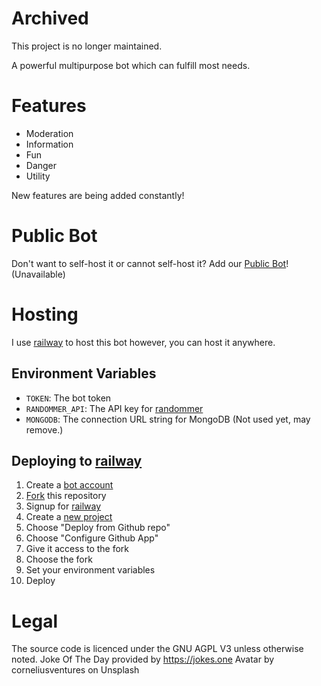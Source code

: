 # Archived
This project is no longer maintained.

A powerful multipurpose bot which can fulfill most needs.

# Features
- Moderation
- Information
- Fun
- Danger
- Utility

New features are being added constantly!

# Public Bot
Don't want to self-host it or cannot self-host it?
Add our [Public Bot](https://discord.com/api/oauth2/authorize?client_id=923535197260087296&permissions=8&scope=bot%20applications.commands)! (Unavailable)

# Hosting
I use [railway](https://railway.app) to host this bot however, you can host it anywhere.

## Environment Variables
- `TOKEN`: The bot token
- `RANDOMMER_API`: The API key for [randommer](https://randommer.io)
- `MONGODB`: The connection URL string for MongoDB (Not used yet, may remove.)

## Deploying to [railway](https://railway.app) 
1. Create a [bot account](https://docs.nextcord.dev/en/stable/discord.html)
1. [Fork](https://github.com/MouseMoosz/ball/fork) this repository
1. Signup for [railway](https://railway.app)
1. Create a [new project](https://railway.app/new)
1. Choose "Deploy from Github repo"
1. Choose "Configure Github App"
1. Give it access to the fork
1. Choose the fork
1. Set your environment variables
1. Deploy

# Legal
The source code is licenced under the GNU AGPL V3 unless otherwise noted.
Joke Of The Day provided by https://jokes.one
Avatar by corneliusventures on Unsplash



